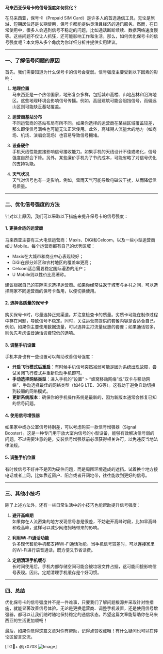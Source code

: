 **马来西亚保号卡的信号强度如何优化？**

在马来西亚，保号卡（Prepaid SIM Card）是许多人的首选通信工具。无论是旅游、短期居住还是长期使用，保号卡都能提供灵活且经济的通讯服务。然而，在日常使用中，很多人会遇到信号不稳定的问题，比如通话断断续续、数据网络速度慢等。这些问题不仅让人抓狂，还可能影响工作和生活。那么，如何优化保号卡的信号强度呢？本文将从多个角度为你详细分析并提供实用建议。

---

### 一、了解信号问题的原因

首先，我们需要知道为什么保号卡的信号会变弱。信号强度主要受到以下因素的影响：

1. **地理位置**  
   马来西亚是一个热带国家，地形复杂多样，包括城市高楼、山地丛林和沿海地区。这些地理环境会影响信号传播。例如，高层建筑可能会阻挡信号，而偏远山区则可能缺乏基站覆盖。

2. **运营商基站分布**  
   不同运营商的基站布局有所不同。如果你选择的运营商在某些区域覆盖较差，那么即使信号满格也可能无法正常使用。此外，高峰期人流量大的地方（如商场、机场、演唱会现场）也容易导致信号拥堵。

3. **设备硬件**  
   手机天线性能直接影响信号接收能力。如果手机的天线设计不佳或老化，信号强度自然会下降。另外，某些廉价手机为了节约成本，可能省略了对信号优化的支持功能。

4. **天气状况**  
   天气对信号也有一定影响。例如，雷雨天气可能导致电磁波干扰，从而降低信号质量。

---

### 二、优化信号强度的方法

针对以上原因，我们可以采取以下措施来提升保号卡的信号强度：

#### 1. 更换合适的运营商
马来西亚主要有三大电信运营商：Maxis、DiGi和Celcom，以及一些小型运营商如U Mobile。每个运营商都有自己的优势区域：
- Maxis在大城市和商业中心表现较好；
- DiGi在部分郊区和农村地区的覆盖率更高；
- Celcom适合需要稳定国际漫游的用户；
- U Mobile则以性价比高著称。

建议根据自己的实际需求选择运营商。如果你经常往返于城市与乡村之间，可以选择两家不同运营商的保号卡备用，以便切换使用。

#### 2. 选择高质量的保号卡
购买保号卡时，尽量选择正规渠道，并注意检查卡的质量。劣质卡可能在制作过程中存在问题，导致信号不稳定。同时，关注运营商提供的套餐内容是否适合自己。例如，如果你主要使用数据流量，可以选择主打流量优惠的套餐；如果通话较多，则优先考虑语音通话资费较低的选项。

#### 3. 调整手机设置
手机本身也有一些设置可以帮助改善信号强度：
- **开启飞行模式后重启**：有时候手机信号突然减弱可能是因为系统出现故障，尝试关闭飞行模式并重新启动手机即可。
- **手动选择网络类型**：进入手机的“设置” > “蜂窝移动网络”或“双卡与移动网络”，手动选择最佳的网络类型（如4G LTE、3G等）。这有助于避免自动切换到较弱的网络模式。
- **更新系统版本**：确保你的手机操作系统是最新的，因为新版本通常会修复已知的信号问题。

#### 4. 使用信号增强器
如果家中或办公室信号特别差，可以考虑购买一款信号增强器（Signal Booster）。这是一种专门用于放大室内信号的小型设备，能够有效解决信号弱的问题。不过需要注意的是，安装信号增强器前必须获得相关许可，以免违反当地法律法规。

#### 5. 调整手机位置
有时候信号不好并不是因为硬件问题，而是周围环境造成的遮挡。试着换个地方接电话或者上网，比如靠近窗户、阳台或者开阔地带，往往能收到更好的信号。

---

### 三、其他小技巧

除了上述方法外，还有一些日常生活中的小技巧也能帮助提升信号强度：

1. **避开高峰期**  
   如果你在人流密集的地方发现信号总是很差，不妨避开高峰时段，比如早高峰和晚高峰，这样可以减少网络拥堵带来的影响。

2. **利用Wi-Fi通话功能**  
   许多现代智能手机都支持Wi-Fi通话功能。当手机信号较差时，可以连接家里的Wi-Fi进行语音通话，既方便又节省话费。

3. **定期清理手机缓存**  
   长时间使用后，手机内部存储空间可能会被垃圾文件占据，这可能间接影响信号表现。因此，定期清理手机缓存是个好习惯。

---

### 四、总结

优化保号卡的信号强度并不是一件难事，只要我们了解问题根源并采取针对性措施，就能显著改善信号体验。无论是更换运营商、调整手机设置，还是使用信号增强器，都可以让我们随时随地保持稳定的通信状态。希望这篇文章能帮助你在马来西亚的生活更加顺畅！

最后，如果你觉得这篇文章对你有帮助，记得点赞收藏哦！有什么疑问也可以在评论区留言交流。

[TG💪+ @jx0703 ![Image](https://github.com/user-attachments/assets/dbca1d08-cadb-493c-b0ec-ad6f7a83f270)]